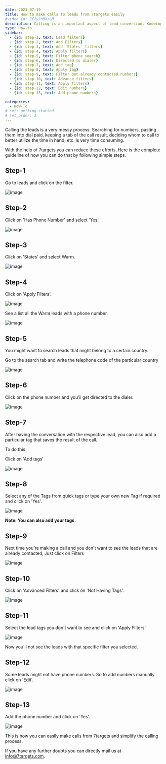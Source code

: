 ```yaml
---
date: 2021-07-19
title: How to make calls to leads from 7targets easily
#video_id: JC2yJnBXzLM
description: Calling is an important aspect of lead conversion. Knowing whom to call and keep a tag of the call result is critical to simplify the calling process. 7targets make this task easy for you.
type: How-to
sidebar:
  - {id: step-1, text: Lead filters}
  - {id: step-2, text: Add Filters}
  - {id: step-3, text: Add 'States' filters}
  - {id: step-4, text: Apply filters}
  - {id: step-5, text: Filter phone search}
  - {id: step-6, text: Directed to dialer}
  - {id: step-7, text: Add tag}
  - {id: step-8, text: Apply tag}
  - {id: step-9, text: Filter out already contacted numbers}
  - {id: step-10, text: Advance filters}
  - {id: step-11, text: Apply filters}
  - {id: step-12, text: Edit numbers}
  - {id: step-13, text: Add phone numbers}

categories:
  - How-To
# set: getting-started
# set_order: 3
---
```


Calling the leads is a very messy process. Searching for numbers, pasting them into dial paid, keeping a tab of the call result, deciding whom to call to better utilize the time in hand, etc. is very time consuming.

With the help of 7targets you can reduce these efforts. Here is the complete guideline of how you can do that by following simple steps.

## Step-1

Go to leads and click on the filter.

![image](../../images/Call-lead-1.jpg)

## Step-2 

Click on 'Has Phone Number' and select 'Yes'.

![image](../../images/Call-lead-2.jpg)

## Step-3

Click on 'States' and select Warm.

![image](../../images/Call-lead-3.jpg)

## Step-4

Click on 'Apply Filters'.

![image](../../images/Call-lead-4.jpg)

See a list all the Warm leads with a phone number. 

![image](../../images/Call-lead-5.jpg)

## Step-5 

You might want to search leads that might belong to a certain country.

Go to the search tab and write the telephone code of the particular country

![image](../../images/Call-lead-6.jpg)

## Step-6

Click on the phone number and you'll get directed to the dialer.

![image](../../images/Call-lead-7.jpg)

## Step-7

After having the conversation with the respective lead, you can also add a particular tag that saves the result of the call.

To do this

Click on 'Add tags'

![image](../../images/Call-lead-8.jpg)

## Step-8

Select any of the Tags from quick tags or type your own new Tag if required and click on 'Yes'. 

![image](../../images/Call-lead-9.jpg)

**Note: You can also add your tags.**

## Step-9

Next time you're making a call and you don't want to see the leads that are already contacted, Just click on Filters

![image](../../images/Call-lead-10.jpg)

## Step-10

Click on 'Advanced Filters' and click on 'Not Having Tags'.

![image](../../images/Call-lead-11.jpg)

## Step-11

Select the lead tags you don't want to see and click on 'Apply FIlters'

![image](../../images/Call-lead-12.jpg)

Now you'll not see the leads with that specific filter you selected.

## Step-12

Some leads might not have phone numbers. So to add numbers manually click on 'Edit'.

![image](../../images/Call-lead-13.jpg)

## Step-13

Add the phone number and click on 'Yes'.

![image](../../images/Call-lead-20.jpg)

This is how you can easily make calls from 7targets and simplify the calling process.

If you have any further doubts you can directly mail us at info@7targets.com.
